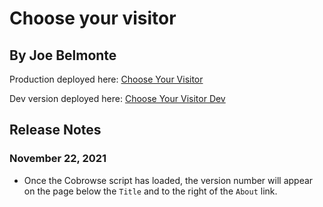 # Choose your visitor

## By Joe Belmonte

Production deployed here: [Choose Your Visitor](https://joebelmonte.site/chooseyourvisitor.html)

Dev version deployed here: [Choose Your Visitor Dev](https://joebelmonte.site/dev/cyv/chooseyourvisitor.html)

## Release Notes

### November 22, 2021

- Once the Cobrowse script has loaded, the version number will appear on the page below the `Title` and to the right of the `About` link.
